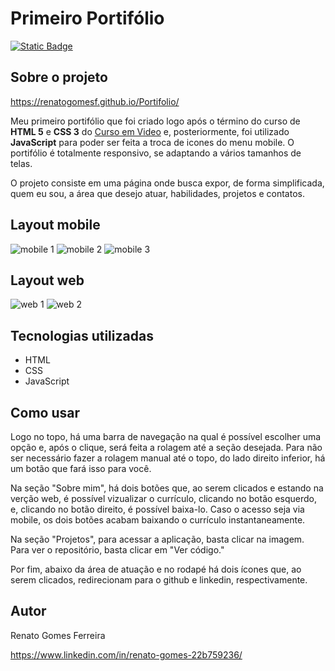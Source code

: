 # Primeiro Portifólio
[![Static Badge](https://img.shields.io/badge/Licen%C3%A7a-MIT-green)](https://github.com/renatogomesf/Portifolio/blob/main/LICENSE)

## Sobre o projeto

https://renatogomesf.github.io/Portifolio/

Meu primeiro portifólio que foi criado logo após o término do curso de **HTML 5** e **CSS 3** do [Curso em Video](https://www.cursoemvideo.com/) e, posteriormente, foi utilizado **JavaScript** para poder ser feita a troca de icones do menu mobile. O portifólio é totalmente responsivo, se adaptando a vários tamanhos de telas.

O projeto consiste em uma página onde busca expor, de forma simplificada, quem eu sou, a área que desejo atuar, habilidades, projetos e contatos.

## Layout mobile

![mobile 1](https://raw.githubusercontent.com/renatogomesf/imagens-projetos/main/imagens/primeiro%20portif%C3%B3lio/mobile-1.png) ![mobile 2](https://raw.githubusercontent.com/renatogomesf/imagens-projetos/main/imagens/primeiro%20portif%C3%B3lio/mobile-2.png) ![mobile 3](https://raw.githubusercontent.com/renatogomesf/imagens-projetos/main/imagens/primeiro%20portif%C3%B3lio/mobile-3.png)

## Layout web

![web 1](https://raw.githubusercontent.com/renatogomesf/imagens-projetos/main/imagens/primeiro%20portif%C3%B3lio/web-1.png) ![web 2](https://raw.githubusercontent.com/renatogomesf/imagens-projetos/main/imagens/primeiro%20portif%C3%B3lio/web-2.png)

## Tecnologias utilizadas

* HTML
* CSS
* JavaScript

## Como usar

Logo no topo, há uma barra de navegação na qual é possível escolher uma opção e, após o clique, será feita a rolagem até a seção desejada. Para não ser necessário fazer a rolagem manual até o topo, do lado direito inferior, há um botão que fará isso para você. 

Na seção "Sobre mim", há dois botões que, ao serem clicados e estando na verção web, é possível vizualizar o currículo, clicando no botão esquerdo, e, clicando no botão direito, é possível baixa-lo. Caso o acesso seja via mobile, os dois botões acabam baixando o currículo instantaneamente.

Na seção "Projetos", para acessar a aplicação, basta clicar na imagem. Para ver o repositório, basta clicar em "Ver código."

Por fim, abaixo da área de atuação e no rodapé há dois ícones que, ao serem clicados, redirecionam para o github e linkedin, respectivamente.

## Autor

Renato Gomes Ferreira

https://www.linkedin.com/in/renato-gomes-22b759236/
